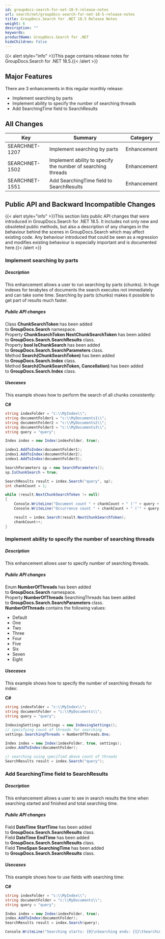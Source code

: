 ```yaml
---
id: groupdocs-search-for-net-18-5-release-notes
url: search/net/groupdocs-search-for-net-18-5-release-notes
title: GroupDocs.Search for .NET 18.5 Release Notes
weight: 6
description: ""
keywords: 
productName: GroupDocs.Search for .NET
hideChildren: False
---
```

{{< alert style="info" >}}This page contains release notes for GroupDocs.Search for .NET 18.5.{{< /alert >}}

## Major Features

There are 3 enhancements in this regular monthly release:

*   Implement searching by parts
*   Implement ability to specify the number of searching threads
*   Add SearchingTime field to SearchResults

## All Changes

| Key | Summary | Category |
| --- | --- | --- |
| SEARCHNET-1207 | Implement searching by parts | Enhancement |
| SEARCHNET-1502 | Implement ability to specify the number of searching threads | Enhancement |
| SEARCHNET-1551 | Add SearchingTime field to SearchResults | Enhancement |

## Public API and Backward Incompatible Changes

{{< alert style="info" >}}This section lists public API changes that were introduced in GroupDocs.Search for .NET 18.5. It includes not only new and obsoleted public methods, but also a description of any changes in the behaviour behind the scenes in GroupDocs.Search which may affect existing code. Any behaviour introduced that could be seen as a regression and modifies existing behaviour is especially important and is documented here.{{< /alert >}}

### Implement searching by parts

##### Description

This enhancement allows a user to run searching by parts (chunks). In huge indexes for terabytes of documents the search executes not immediately and can take some time. Searching by parts (chunks) makes it possible to get part of results much faster.

##### Public API changes

Class **ChunkSearchToken** has been added to **GroupDocs.Search** namespace.  
Property **ChunkSearchToken NextChunkSearchToken** has been added to **GroupDocs.Search.SearchResults** class.  
Property **bool IsChunkSearch** has been added to **GroupDocs.Search.SearchParameters** class.  
Method **Search(ChunkSearchToken)** has been added to **GroupDocs.Search.Index** class.  
Method **Search(ChunkSearchToken, Cancellation)** has been added to **GroupDocs.Search.Index** class.

##### Usecases

This example shows how to perform the search of all chunks consistently:

**C#**

```csharp
string indexFolder = "c:\\MyIndex\\";
string documentFolder1 = "c:\\MyDocuments1\\";
string documentFolder2 = "c:\\MyDocuments2\\";
string documentFolder3 = "c:\\MyDocuments3\\";
string query = "query";

Index index = new Index(indexFolder, true);

index1.AddToIndex(documentFolder1);
index1.AddToIndex(documentFolder2);
index1.AddToIndex(documentFolder3);

SearchParameters sp = new SearchParameters();
sp.IsChunkSearch = true;

SearchResults result = index.Search("query", sp);
int chankCount = 1;

while (result.NextChunkSearchToken != null)
{
    Console.WriteLine("Document count " + chankCount + " ('" + query + "'): " + result.Count);
    Console.WriteLine("Occurrence count " + chankCount + " ('" + query + "'): " + result.TotalHitCount);

    result = index.Search(result.NextChunkSearchToken);
    chankCount++;
}
```

### Implement ability to specify the number of searching threads

##### Description

This enhancement allows user to specify number of searching threads.

##### Public API changes

Enum **NumberOfThreads** has been added to **GroupDocs.Search** namespace.  
Property **NumberOfThreads** SearchingThreads has been added to **GroupDocs.Search.SearchParameters** class.  
**NumberOfThreads** contains the following values:

*   Default
*   One
*   Two
*   Three
*   Four
*   Five
*   Six
*   Seven
*   Eight

##### Usecases

This example shows how to specify the number of searching threads for index:

**C#**

```csharp
string indexFolder = "c:\\MyIndex\\";
string documentFolder = "c:\\MyDocuments\\";
string query = "query";

IndexingSettings settings = new IndexingSettings();
// specifying count of threads for searching
settings.SearchingThreads = NumberOfThreads.One;

Index index = new Index(indexFolder, true, settings);
index.AddToIndex(documentFolder);

// searching using specified above count of threads
SearchResults result = index.Search("query");
```

### Add SearchingTime field to SearchResults

##### Description

This enhancement allows a user to see in search results the time when searching started and finished and total searching time.

##### Public API changes

Field **DateTime StartTime** has been added to **GroupDocs.Search.SearchResults** class.  
Field **DateTime EndTime** has been added to **GroupDocs.Search.SearchResults** class.  
Field **TimeSpan SearchingTime** has been added to **GroupDocs.Search.SearchResults** class.

##### Usecases

This example shows how to use fields with searching time:

**C#**

```csharp
string indexFolder = "c:\\MyIndex\\";
string documentFolder = "c:\\MyDocuments\\";
string query = "query";

Index index = new Index(indexFolder, true);
index.AddToIndex(documentFolder);
SearchResults result = index.Search(query);

Console.WriteLine("Searching starts: {0}\nSearching ends: {1}\tSearching time: {2}", result.StartTime, result.EndTime, result.SearchingTime);
```
